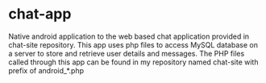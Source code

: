 # chat-app
Native android application to the web based chat application provided in chat-site repository.
This app uses php files to access MySQL database on a server to store and retrieve user details and messages.
The PHP files called through this app can be found in my repository named chat-site with prefix of android_*.php
